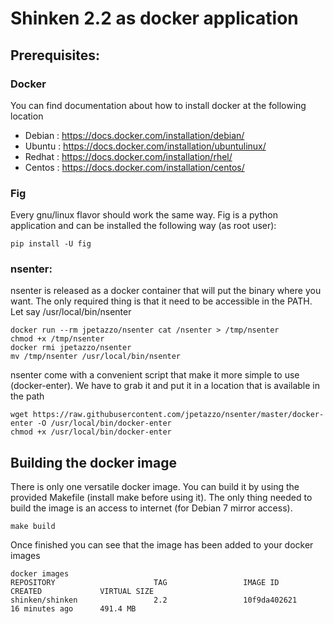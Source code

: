 # Shinken 2.2 as docker application

## Prerequisites:

### Docker 

You can find documentation about how to install docker at the following location

  - Debian : https://docs.docker.com/installation/debian/
  - Ubuntu : https://docs.docker.com/installation/ubuntulinux/
  - Redhat : https://docs.docker.com/installation/rhel/
  - Centos : https://docs.docker.com/installation/centos/

### Fig

Every gnu/linux flavor should work the same way. Fig is a python application and can be installed the following way (as root user): 
  
  ```
  pip install -U fig
  ```

### nsenter:
  
nsenter is released as a docker container that will put the binary where you want. The only required thing is that it need to be accessible in the PATH. Let say /usr/local/bin/nsenter

  ```
  docker run --rm jpetazzo/nsenter cat /nsenter > /tmp/nsenter 
  chmod +x /tmp/nsenter
  docker rmi jpetazzo/nsenter
  mv /tmp/nsenter /usr/local/bin/nsenter
  ```
nsenter come with a convenient script that make it more simple to use (docker-enter). We have to grab it and put it in a location that is available in the path

   ```
   wget https://raw.githubusercontent.com/jpetazzo/nsenter/master/docker-enter -O /usr/local/bin/docker-enter
   chmod +x /usr/local/bin/docker-enter
   ```

## Building the docker image

There is only one versatile docker image. You can build it by using the provided Makefile (install make before using it). The only thing needed to build the image is an access to internet (for Debian 7 mirror access).

```
make build
```

Once finished you can see that the image has been added to your docker images

```
docker images
REPOSITORY                      TAG                 IMAGE ID            CREATED             VIRTUAL SIZE
shinken/shinken                 2.2                 10f9da402621        16 minutes ago      491.4 MB
```


